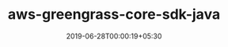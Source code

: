 ---
title: "aws-greengrass-core-sdk-java"
date: 2019-06-28T00:00:19+05:30
type: "organisations"
org_name: "Amazon Web Services"
repo_desc: "Greengrass Java SDK"
repo_link: https://github.com/aws/aws-greengrass-core-sdk-java
---